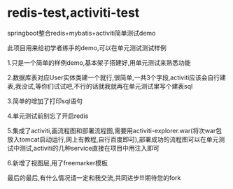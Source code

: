 # redis-test,activiti-test
<p>springboot整合redis+mybatis+activiti简单测试demo</p>
<p>此项目用来给初学者练手的demo,可以在单元测试测试样例</p>
<p>1.只是一个简单的样例demo,基本架子搭建好,用单元测试来熟悉功能</p>
<p>2.数据库表对应User实体类建一个就行,很简单,一共3个字段,activiti应该会自行建表,我没试,等你们试试吧,不行的话就我就再在单元测试里写个建表sql</p>
<p>3.简单的增加了打印sql语句</p>
<p>4.单元测试前别忘了开启redis</p>
<p>5.集成了activiti,画流程图和部署流程图,需要用activiti-explorer.war(将次war包放入tomcat启动运行,网上有教程,自行百度即可),部署成功的流程图可以在单元测试中测试,activiti的几种service直接在项目中用注入即可<p>


<p>6.新增了视图层,用了freemarker模板</p>



最后的最后,有什么情况请一定和我交流,共同进步!!!期待您的fork